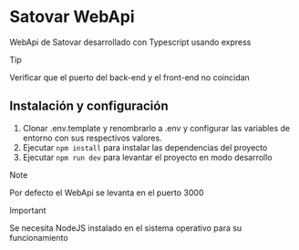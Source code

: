 # Satovar WebApi

WebApi de Satovar desarrollado con Typescript usando express

> [!TIP]
> Verificar que el puerto del back-end y el front-end no coincidan

## Instalación y configuración

1. Clonar .env.template y renombrarlo a .env y configurar las variables de entorno con sus respectivos valores.
2. Ejecutar `npm install` para instalar las dependencias del proyecto
3. Ejecutar `npm run dev` para levantar el proyecto en modo desarrollo

> [!NOTE]
> Por defecto el WebApi se levanta en el puerto 3000

> [!IMPORTANT]
> Se necesita NodeJS instalado en el sistema operativo para su funcionamiento
